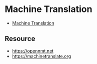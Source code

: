 # Machine Translation

* [Machine Translation](https://www.youtube.com/watch?v=DuYkqCQEbpo&list=PLQrCiUDqDLG0lQX54o9jB4phJ-SLI6ZBQ)


## Resource
* https://opennmt.net
* https://machinetranslate.org
